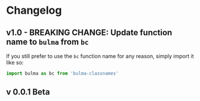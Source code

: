# Changelog

## v1.0 - BREAKING CHANGE: Update function name to `bulma` from `bc`

If you still prefer to use the `bc` function name for any reason, simply import it like so:

```javascript
import bulma as bc from 'bulma-classnames'
```

## v 0.0.1 Beta